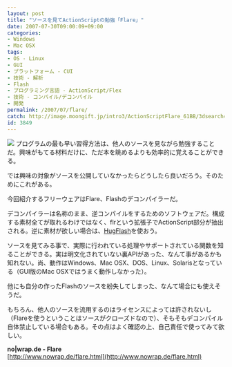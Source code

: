 ```yaml
---
layout: post
title: "ソースを見てActionScriptの勉強「Flare」"
date: 2007-07-30T09:00:09+09:00
categories:
- Windows
- Mac OSX
tags: 
- OS - Linux
- GUI
- プラットフォーム - CUI
- 技術 - 解析
- Flash
- プログラミング言語 - ActionScript/Flex
- 技術 - コンパイル/デコンパイル
- 開発
permalink: /2007/07/flare/
catch: http://image.moongift.jp/intro3/ActionScriptFlare_61BB/3dsearch4_thumb1.png
id: 3849
---
```

[![](http://image.moongift.jp/intro3/ActionScriptFlare_61BB/3dsearch4_thumb1.png)](http://image.moongift.jp/intro3/ActionScriptFlare_61BB/3dsearch43.png) プログラムの最も早い習得方法は、他人のソースを見ながら勉強することだ。興味がもてる材料だけに、ただ本を眺めるよりも効率的に覚えることができる。   
  
では興味の対象がソースを公開していなかったらどうしたら良いだろう。そのためにこれがある。   
  
今回紹介するフリーウェアはFlare、Flashのデコンパイラーだ。   
  
<!--more-->  
  
デコンパイラーは名称のまま、逆コンパイルをするためのソフトウェアだ。構成する素材全てが取れるわけではなく、flrという拡張子でActionScript部分が抽出される。逆に素材が欲しい場合は、[HugFlash](http://www.moongift.jp/2006/07/2027/)を使おう。   
  
ソースを見てみる事で、実際に行われている処理やサポートされている関数を知ることができる。実は明文化されていない裏APIがあった、なんて事があるかも知れない。尚、動作はWindows、Mac OSX、DOS、Linux、Solarisとなっている（GUI版のMac OSXではうまく動作しなかった）。   
  
他にも自分の作ったFlashのソースを紛失してしまった、なんて場合にも使えそうだ。   
  
もちろん、他人のソースを流用するのはライセンスによっては許されないし（Flareを使うということはソースがクローズドなので）、そもそもデコンパイル自体禁止している場合もある。その点はよく確認の上、自己責任で使ってみて欲しい。   
  
**no|wrap.de - Flare**  
[http://www.nowrap.de/flare.html](http://www.nowrap.de/flare.html)